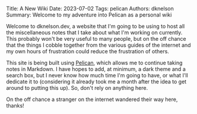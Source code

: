 Title: A New Wiki
Date: 2023-07-02
Tags: pelican
Authors: dknelson
Summary: Welcome to my adventure into Pelican as a personal wiki

Welcome to dknelson.dev, a website that I'm going to be using to host all the miscellaneous notes that I take about what I'm working on currently. This probably won't be very useful to many people, but on the off chance that the things I cobble together from the various guides of the internet and my own hours of frustration could reduce the frustration of others.

This site is being built using [Pelican](https://docs.getpelican.com/en/latest/index.html), which allows me to continue taking notes in Markdown. I have hopes to add, at minimum, a dark theme and a search box, but I never know how much time I'm going to have, or what I'll dedicate it to (considering it already took me a month after the idea to get around to putting this up). So, don't rely on anything here.

On the off chance a stranger on the internet wandered their way here, thanks!